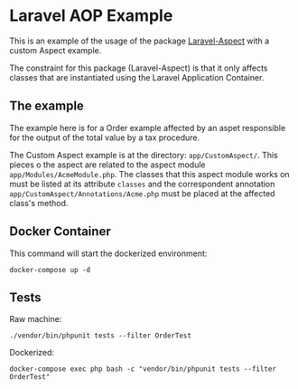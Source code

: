 # Laravel AOP Example



This is an example of the usage of the package [Laravel-Aspect](https://github.com/ytake/Laravel-Aspect) with a custom Aspect example.

The constraint for this package (Laravel-Aspect) is that it only affects classes that are instantiated using the Laravel Application Container.



## The example

The example here is for a Order example affected by an aspet responsible for the output of the total value by a tax procedure.

The Custom Aspect example is at the directory: `app/CustomAspect/`. This pieces o the aspect are related to the aspect module `app/Modules/AcmeModule.php`. The classes that this aspect module works on must be listed at its attribute `classes` and the correspondent annotation `app/CustomAspect/Annotations/Acme.php` must be placed at the affected class's method.



## Docker Container

This command will start the dockerized environment:

```shell
docker-compose up -d
```



## Tests

Raw machine:

```shell
./vendor/bin/phpunit tests --filter OrderTest
```

Dockerized:

```shell
docker-compose exec php bash -c "vendor/bin/phpunit tests --filter OrderTest"
```



